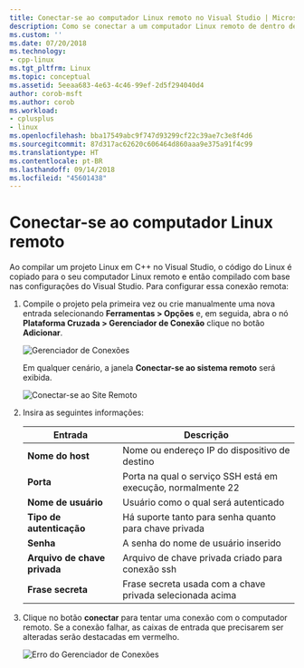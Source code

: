 ```yaml
---
title: Conectar-se ao computador Linux remoto no Visual Studio | Microsoft Docs
description: Como se conectar a um computador Linux remoto de dentro de um projeto do Visual Studio C++.
ms.custom: ''
ms.date: 07/20/2018
ms.technology:
- cpp-linux
ms.tgt_pltfrm: Linux
ms.topic: conceptual
ms.assetid: 5eeaa683-4e63-4c46-99ef-2d5f294040d4
author: corob-msft
ms.author: corob
ms.workload:
- cplusplus
- linux
ms.openlocfilehash: bba17549abc9f747d93299cf22c39ae7c3e8f4d6
ms.sourcegitcommit: 87d317ac62620c606464d860aaa9e375a91f4c99
ms.translationtype: HT
ms.contentlocale: pt-BR
ms.lasthandoff: 09/14/2018
ms.locfileid: "45601438"
---
```

# <a name="connect-to-your-remote-linux-computer"></a>Conectar-se ao computador Linux remoto

Ao compilar um projeto Linux em C++ no Visual Studio, o código do Linux é copiado para o seu computador Linux remoto e então compilado com base nas configurações do Visual Studio. Para configurar essa conexão remota:

1. Compile o projeto pela primeira vez ou crie manualmente uma nova entrada selecionando **Ferramentas > Opções** e, em seguida, abra o nó **Plataforma Cruzada > Gerenciador de Conexão** clique no botão **Adicionar**.

   ![Gerenciador de Conexões](media/settings_connectionmanager.png)

   Em qualquer cenário, a janela **Conectar-se ao sistema remoto** será exibida.
   
   ![Conectar-se ao Site Remoto](media/connect.png)

1. Insira as seguintes informações:

   | Entrada | Descrição
   | ----- | ---
   | **Nome do host**           | Nome ou endereço IP do dispositivo de destino
   | **Porta**                | Porta na qual o serviço SSH está em execução, normalmente 22
   | **Nome de usuário**           | Usuário como o qual será autenticado
   | **Tipo de autenticação** | Há suporte tanto para senha quanto para chave privada
   | **Senha**            | A senha do nome de usuário inserido
   | **Arquivo de chave privada**    | Arquivo de chave privada criado para conexão ssh
   | **Frase secreta**          | Frase secreta usada com a chave privada selecionada acima

1. Clique no botão **conectar** para tentar uma conexão com o computador remoto.  Se a conexão falhar, as caixas de entrada que precisarem ser alteradas serão destacadas em vermelho.

   ![Erro do Gerenciador de Conexões](media/settings_connectionmanagererror.png)